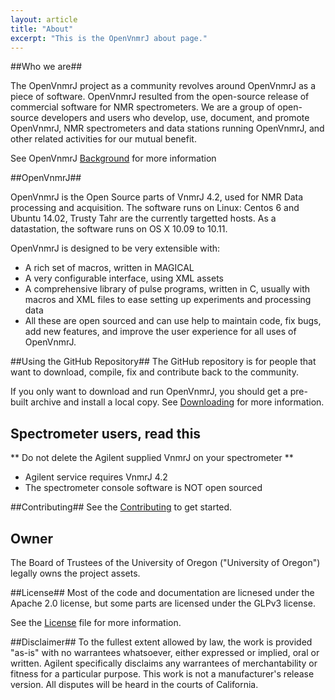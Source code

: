 ```yaml
---
layout: article
title: "About"
excerpt: "This is the OpenVnmrJ about page."
---
```


##Who we are##

The OpenVnmrJ project as a community revolves around OpenVnmrJ as a piece of software. OpenVnmrJ resulted from the open-source release of commercial software for NMR spectrometers. We are a group of open-source developers and users who develop, use, document, and promote OpenVnmrJ, NMR spectrometers and data stations running OpenVnmrJ, and other related activities for our mutual benefit.

See OpenVnmrJ [Background](/documentation/Background/) for more information

##OpenVnmrJ##

OpenVnmrJ is the Open Source parts of VnmrJ 4.2, used for NMR Data processing and acquisition. The software runs on Linux: Centos 6 and Ubuntu 14.02, Trusty Tahr are the currently targetted hosts. As a datastation, the software runs on OS X 10.09 to 10.11.

OpenVnmrJ is designed to be very extensible with:
- A rich set of macros, written in MAGICAL
- A very configurable interface, using XML assets
- A comprehensive library of pulse programs, written in C, usually with macros and XML files to ease setting up experiments and processing data
- All these are open sourced and can use help to maintain code, fix bugs, add new features, and improve the user experience for all uses of OpenVnmrJ.

##Using the GitHub Repository##
The GitHub repository is for people that want to download, compile, fix and contribute back to the community. 

If you only want to download and run OpenVnmrJ, you should get a pre-built archive and install a local copy. See [Downloading](/documentation/Downloading/) for more information.

## Spectrometer users, read this ##
** Do not delete the Agilent supplied VnmrJ on your spectrometer **
* Agilent service requires VnmrJ 4.2
* The spectrometer console software is NOT open sourced


##Contributing##
See the [Contributing](/documentation/Contributing/) to get started.

## Owner ##
The Board of Trustees of the University of Oregon ("University of Oregon") legally owns the project assets. 

##License##
Most of the code and documentation are licnesed under the Apache 2.0 license, but some parts are licensed under the GLPv3 license.

See the [License](/documentation/License/) file for more information.

##Disclaimer##
To the fullest extent allowed by law, the work is provided "as-is" with no warrantees whatsoever, either expressed or implied, oral or written. Agilent specifically disclaims any warrantees of merchantability or fitness for a particular purpose. This work is not a manufacturer's release version. All disputes will be heard in the courts of California.
